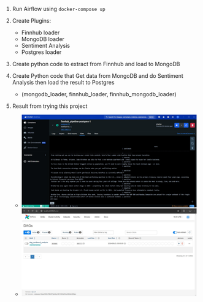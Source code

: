 1. Run Airflow using `docker-compose up`
2. Create Plugins:
    - Finnhub loader
    - MongoDB loader
    - Sentiment Analysis
    - Postgres loader
3. Create python code to extract from Finnhub and load to MongoDB 
4. Create Python code that Get data from MongoDB and do Sentiment Analysis then load the result to Postgres 
    - (mongodb_loader, finnhub_loader, finnhub_mongodb_loader)

5. Result from trying this project
    - ![Result 1](screenshot\sentiment_news_analysis.jpeg)
    - ![Result 2](screenshot\dags_sentiment_analysis.jpeg)
